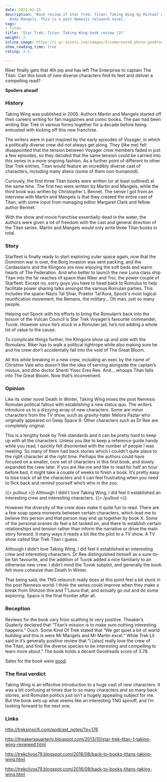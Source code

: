 ```yaml
---
date: 2021-02-25
description: 'Book review of Star Trek: Titan: Taking Wing by Michael A. Martin and
  Andy Mangels. This is a post Nemesis relaunch novel.'
tags:
- Titan
title: 'Star Trek: Titan: Taking Wing book review (2)'
weight: 2
inline_image: https://i.gr-assets.com/images/S/compressed.photo.goodreads.com/books/1388357417l/64004.jpg
show_reading_time: true
rating: 3.5

---
```

Riker finally gets that 4th pip and has left The Enterprise to captain The Titan. Can this book of new diverse characters find its feet and deliver a compelling read?

**Spoilers ahead!**

<!--more-->

### History

Taking Wing was published in 2005. Authors Martin and Mangels started off their careers writing for fan magazines and comic books. The pair had been writing Star Trek in various forms together for a decade before being entrusted with kicking off this new franchise. 

The writers were in part inspired by the early episodes of Voyager, in which a politically diverse crew did not always get along. They (like me) felt disappointed that the tension between Voyager crew members faded in just a few episodes, so they decided that the same tension could be carried into this series in a more ongoing fashion. As a further point of different to other Star Trek entries, Titan would feature an incredibly diverse cast of characters, including many aliens (some of them non-humanoid).

Curiously, the first three Titan books were written (or at least outlined) at the same time. The first two were written by Martin and Mangels, while the third book was written by Christopher L Bennet. The sense I got from an interview with Martin and Mangels is that they created the entire cast of Titan, with some input from managing editor Margaret Clark and fellow author Bennet.

With the show and movie franchise essentially dead in the water, the authors were given a lot of freedom with the cast and general direction of the Titan series. Martin and Mangels would only write three Titan books in total.


### Story

Starfleet is finally ready to start exploring outer space again, now that the Dominion war is over, the Borg invasion was sent packing, and the Cardassians and the Klingons are now enjoying the soft beds and warm hearts of The Federation. And who better to launch the new Luna class ship Titan into the far reaches of space than Riker and Troi, the power couple of Starfleet. 
Except no, sorry guys you have to head back to Romulus to help facilitate power sharing talks amongst the various Romulan parties. This includes the space-Nazis Tal Shiar, Praetor Tal'Aura, Spock's most logical reunification movement, the Remans, the military… Oh man, just so many people.

Helping out Spock with his efforts to bring the Romulan’s back into the bosom of the Vulcan Council is Star Trek Voyager’s favourite commander, Tuvok. However since he’s stuck in a Romulan jail, he’s not adding a whole lot of value to the cause.

To complicate things further, the Klingons show up and side with the Romulans. Riker has to walk a political tightrope while also making sure he and his crew don’t accidentally fall into the void of The Great Bloom. 

All this while breaking in a new crew, including an exec by the name of Christine Vale who doesn’t like the idea of serving alongside the captain’s missus, and dino doctor Shenti Yisec Eres Ree.
And… whoops Titan falls into The Great Bloom. Now that’s inconvenient. 

### Opinion

Like its sister novel Death In Winter, Taking Wing mixes the post Nemesis Romulan political fallout with establishing a new status quo. The writers introduce us to a dizzying array of new characters. Some are minor characters from the TV show, such as gravity-hater Melora Pazlar who originally appeared on Deep Space 9. Other characters such as Dr Ree are completely original.

This is a lengthy book by Trek standards and it can be pretty hard to keep up with all the characters. Unless you like to keep a reference guide handy while you read, I quickly felt disoriented with the number of people I was meeting. So many of them had back stories which I couldn’t quite place to the right character at the right time. Perhaps the authors could have focused on a smaller, core set of characters in this first book, and slowly expanded the crew later. If you are like me and like to read for half an hour before bed, it might take a couple of weeks to finish a book. It’s pretty easy to lose track of all the characters and it can feel frustrating when you need to flick back and remind yourself who’s who in the zoo.

{{< pullout >}}
Although I didn’t love Taking Wing, I did feel it established an interesting crew and interesting characters.
{{< /pullout >}}

However the diversity of the crew does make it quite fun to read. There are a few soap opera moments between certain characters, which lead me to believe this person and that person may end up together by book X. Some of the personal scenes do feel a bit tacked on, and there to establish certain relationships and tension rather than inform the narrative or drive the main story forward. It many ways it reads a bit like the pilot to a TV show. A TV show called Star Trek Titan I guess.

Although I didn’t love Taking Wing, I did feel it established an interesting crew and interesting characters. Dr Ree distinguished himself as a sure-to-be fan favourite, and the addition of Tuvok added a nice familiarly to an otherwise new crew. I didn’t mind the Tuvok subplot, and generally the book felt more cohesive than Death In Winter.

That being said, the TNG relaunch really does at this point feel a bit stuck in the post Nemesis world. I think the series could improve when they make a break from Shinzon this and T’Laura that, and actually go out and do some exploring. Space is the final frontier after all.

### Reception

Reviews for the book vary from scathing to very positive. Theaker’s Quaterly declared that “Titan’s mission is to make sure nothing interesting happens.” Ouch. Some Kind Of Trek stated that “We get quiet a bit of world building and this is were Mr Mangels and Mr Martin excel.” While Trek Lit said in it’s generally positive review that “I [also] really love the crew of the Titan, and find the diverse species to be interesting and compelling to learn more about.” The book holds a decent Goodreads score of 3.78.

Sales for the book were [good](/about/sales-data).

### The final verdict

Taking Wing is an effective introduction to a huge cast of new characters. It was a bit confusing at times due to so many characters and so many back stories, and Romulan politics just isn’t a hugely appealing subject for me. But the book sets up what seems like an interesting TNG spinoff, and I’m looking forward to the next one.

### Links

http://treksinscifi.com/podcast_notes/?p=176

http://theakersquarterly.blogspot.com/2013/10/star-trek-titan-1-taking-wing-reviewed.html

http://trekclivos79.blogspot.com/2016/08/back-to-books-titans-taking-wing.html

http://trekclivos79.blogspot.com/2016/08/back-to-books-titans-taking-wing.html